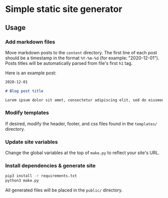 # Simple static site generator

## Usage

### Add markdown files

Move markdown posts to the `content` directory. The first line of each post should be a timestamp in the format `%Y-%m-%d` (for example: "2020-12-01").
Posts titles will be automatically parsed from file's first `h1` tag.

Here is an example post:
```markdown
2020-12-01

# Blog post title

Lorem ipsum dolor sit amet, consectetur adipiscing elit, sed do eiusmod tempor incididunt ut labore et dolore magna aliqua. Ut enim ad minim veniam, quis nostrud exercitation ullamco laboris nisi ut aliquip ex ea commodo consequat...
```

### Modify templates

If desired, modify the header, footer, and css files found in the `templates/` directory.

### Update site variables

Change the global variables at the top of `make.py` to reflect your site's URL. 

### Install dependencies & generate site

``` bash
pip3 install -r requirements.txt
python3 make.py
```

All generated files will be placed in the `public/` directory.
